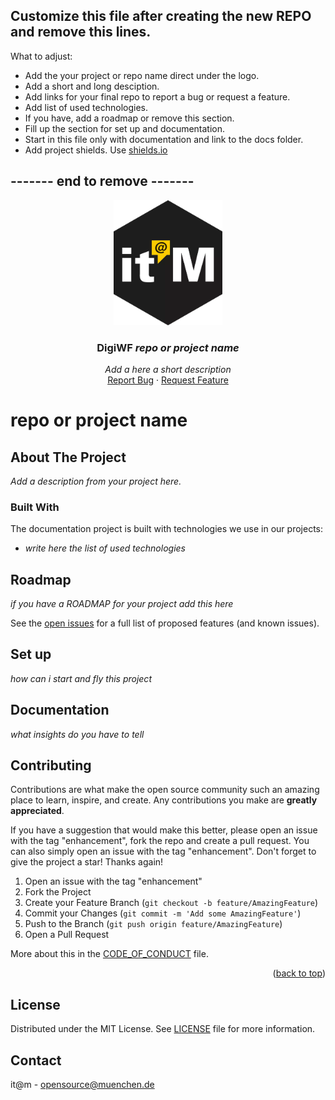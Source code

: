 ## Customize this file after creating the new REPO and remove this lines.
What to adjust:  
* Add the your project or repo name direct under the logo.
* Add a short and long desciption.
* Add links for your final repo to report a bug or request a feature.
* Add list of used technologies.
* If you have, add a roadmap or remove this section.
* Fill up the section for set up and documentation.
 * Start in this file only with documentation and link to the docs folder.
* Add project shields. Use [shields.io](https://shields.io/)

## ------- end to remove -------

<div align="center">
  <a href="#">
    <img src="/images/logo.png" alt="Logo" height="200">
  </a>

<h3 align="center">DigiWF <i>repo or project name</i></h3>

  <p align="center">
    <i>Add a here a short description</i>
    <br /><a href="#">Report Bug</a>
    ·
    <a href="#">Request Feature</a>
  </p>
</div>


# repo or project name

## About The Project

*Add a description from your project here.*


### Built With

The documentation project is built with technologies we use in our projects:

* *write here the list of used technologies*

## Roadmap

*if you have a ROADMAP for your project add this here*


See the [open issues](#) for a full list of proposed features (and known issues).


## Set up
*how can i start and fly this project*

## Documentation
*what insights do you have to tell*

## Contributing

Contributions are what make the open source community such an amazing place to learn, inspire, and create. Any contributions you make are **greatly appreciated**.

If you have a suggestion that would make this better, please open an issue with the tag "enhancement", fork the repo and create a pull request. You can also simply open an issue with the tag "enhancement".
Don't forget to give the project a star! Thanks again!

1. Open an issue with the tag "enhancement"
2. Fork the Project
3. Create your Feature Branch (`git checkout -b feature/AmazingFeature`)
4. Commit your Changes (`git commit -m 'Add some AmazingFeature'`)
5. Push to the Branch (`git push origin feature/AmazingFeature`)
6. Open a Pull Request

More about this in the [CODE_OF_CONDUCT](/CODE_OF_CONDUCT.md) file.

<p align="right">(<a href="#top">back to top</a>)</p>


## License

Distributed under the MIT License. See [LICENSE](LICENSE) file for more information.


## Contact

it@m - opensource@muenchen.de
